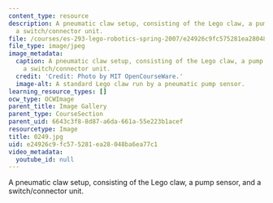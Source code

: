 ```yaml
---
content_type: resource
description: A pneumatic claw setup, consisting of the Lego claw, a pump sensor, and
  a switch/connector unit.
file: /courses/es-293-lego-robotics-spring-2007/e24926c9fc575281ea28048ba6ea77c1_0249.jpg
file_type: image/jpeg
image_metadata:
  caption: A pneumatic claw setup, consisting of the Lego claw, a pump sensor, and
    a switch/connector unit.
  credit: 'Credit: Photo by MIT OpenCourseWare.'
  image-alt: A standard Lego claw run by a pneumatic pump sensor.
learning_resource_types: []
ocw_type: OCWImage
parent_title: Image Gallery
parent_type: CourseSection
parent_uid: 6643c3f8-8d87-a6da-661a-55e223b1acef
resourcetype: Image
title: 0249.jpg
uid: e24926c9-fc57-5281-ea28-048ba6ea77c1
video_metadata:
  youtube_id: null
---
```

A pneumatic claw setup, consisting of the Lego claw, a pump sensor, and a switch/connector unit.


